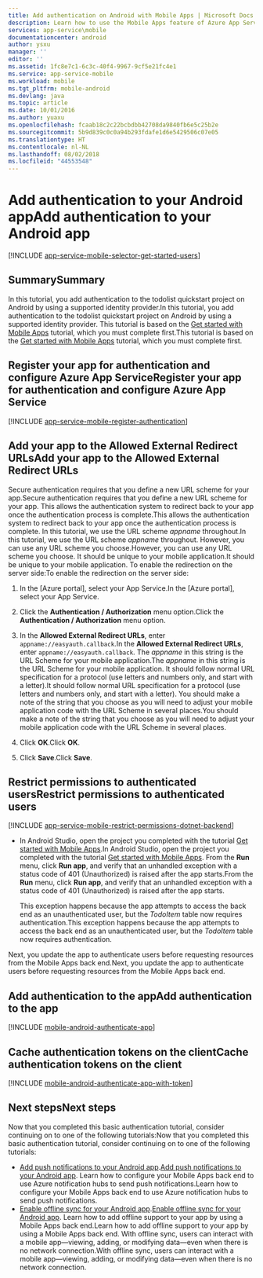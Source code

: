 ```yaml
---
title: Add authentication on Android with Mobile Apps | Microsoft Docs
description: Learn how to use the Mobile Apps feature of Azure App Service to authenticate users of your Android app through a variety of identity providers, including Google, Facebook, Twitter, and Microsoft.
services: app-service\mobile
documentationcenter: android
author: ysxu
manager: ''
editor: ''
ms.assetid: 1fc8e7c1-6c3c-40f4-9967-9cf5e21fc4e1
ms.service: app-service-mobile
ms.workload: mobile
ms.tgt_pltfrm: mobile-android
ms.devlang: java
ms.topic: article
ms.date: 10/01/2016
ms.author: yuaxu
ms.openlocfilehash: fcaab18c2c22bcbdbb42708da9840fb6e5c25b2e
ms.sourcegitcommit: 5b9d839c0c0a94b293fdafe1d6e5429506c07e05
ms.translationtype: HT
ms.contentlocale: nl-NL
ms.lasthandoff: 08/02/2018
ms.locfileid: "44553548"
---
```

# <a name="add-authentication-to-your-android-app"></a><span data-ttu-id="b10e1-103">Add authentication to your Android app</span><span class="sxs-lookup"><span data-stu-id="b10e1-103">Add authentication to your Android app</span></span>
[!INCLUDE [app-service-mobile-selector-get-started-users](../../includes/app-service-mobile-selector-get-started-users.md)]

## <a name="summary"></a><span data-ttu-id="b10e1-104">Summary</span><span class="sxs-lookup"><span data-stu-id="b10e1-104">Summary</span></span>
<span data-ttu-id="b10e1-105">In this tutorial, you add authentication to the todolist quickstart project on Android by using a supported identity provider.</span><span class="sxs-lookup"><span data-stu-id="b10e1-105">In this tutorial, you add authentication to the todolist quickstart project on Android by using a supported identity provider.</span></span> <span data-ttu-id="b10e1-106">This tutorial is based on the [Get started with Mobile Apps] tutorial, which you must complete first.</span><span class="sxs-lookup"><span data-stu-id="b10e1-106">This tutorial is based on the [Get started with Mobile Apps] tutorial, which you must complete first.</span></span>

## <a name="register"></a><span data-ttu-id="b10e1-107">Register your app for authentication and configure Azure App Service</span><span class="sxs-lookup"><span data-stu-id="b10e1-107">Register your app for authentication and configure Azure App Service</span></span>
[!INCLUDE [app-service-mobile-register-authentication](../../includes/app-service-mobile-register-authentication.md)]

## <a name="redirecturl"></a><span data-ttu-id="b10e1-108">Add your app to the Allowed External Redirect URLs</span><span class="sxs-lookup"><span data-stu-id="b10e1-108">Add your app to the Allowed External Redirect URLs</span></span>

<span data-ttu-id="b10e1-109">Secure authentication requires that you define a new URL scheme for your app.</span><span class="sxs-lookup"><span data-stu-id="b10e1-109">Secure authentication requires that you define a new URL scheme for your app.</span></span> <span data-ttu-id="b10e1-110">This allows the authentication system to redirect back to your app once the authentication process is complete.</span><span class="sxs-lookup"><span data-stu-id="b10e1-110">This allows the authentication system to redirect back to your app once the authentication process is complete.</span></span> <span data-ttu-id="b10e1-111">In this tutorial, we use the URL scheme _appname_ throughout.</span><span class="sxs-lookup"><span data-stu-id="b10e1-111">In this tutorial, we use the URL scheme _appname_ throughout.</span></span> <span data-ttu-id="b10e1-112">However, you can use any URL scheme you choose.</span><span class="sxs-lookup"><span data-stu-id="b10e1-112">However, you can use any URL scheme you choose.</span></span> <span data-ttu-id="b10e1-113">It should be unique to your mobile application.</span><span class="sxs-lookup"><span data-stu-id="b10e1-113">It should be unique to your mobile application.</span></span> <span data-ttu-id="b10e1-114">To enable the redirection on the server side:</span><span class="sxs-lookup"><span data-stu-id="b10e1-114">To enable the redirection on the server side:</span></span>

1. <span data-ttu-id="b10e1-115">In the [Azure portal], select your App Service.</span><span class="sxs-lookup"><span data-stu-id="b10e1-115">In the [Azure portal], select your App Service.</span></span>

2. <span data-ttu-id="b10e1-116">Click the **Authentication / Authorization** menu option.</span><span class="sxs-lookup"><span data-stu-id="b10e1-116">Click the **Authentication / Authorization** menu option.</span></span>

3. <span data-ttu-id="b10e1-117">In the **Allowed External Redirect URLs**, enter `appname://easyauth.callback`.</span><span class="sxs-lookup"><span data-stu-id="b10e1-117">In the **Allowed External Redirect URLs**, enter `appname://easyauth.callback`.</span></span>  <span data-ttu-id="b10e1-118">The _appname_ in this string is the URL Scheme for your mobile application.</span><span class="sxs-lookup"><span data-stu-id="b10e1-118">The _appname_ in this string is the URL Scheme for your mobile application.</span></span>  <span data-ttu-id="b10e1-119">It should follow normal URL specification for a protocol (use letters and numbers only, and start with a letter).</span><span class="sxs-lookup"><span data-stu-id="b10e1-119">It should follow normal URL specification for a protocol (use letters and numbers only, and start with a letter).</span></span>  <span data-ttu-id="b10e1-120">You should make a note of the string that you choose as you will need to adjust your mobile application code with the URL Scheme in several places.</span><span class="sxs-lookup"><span data-stu-id="b10e1-120">You should make a note of the string that you choose as you will need to adjust your mobile application code with the URL Scheme in several places.</span></span>

4. <span data-ttu-id="b10e1-121">Click **OK**.</span><span class="sxs-lookup"><span data-stu-id="b10e1-121">Click **OK**.</span></span>

5. <span data-ttu-id="b10e1-122">Click **Save**.</span><span class="sxs-lookup"><span data-stu-id="b10e1-122">Click **Save**.</span></span>

## <a name="permissions"></a><span data-ttu-id="b10e1-123">Restrict permissions to authenticated users</span><span class="sxs-lookup"><span data-stu-id="b10e1-123">Restrict permissions to authenticated users</span></span>
[!INCLUDE [app-service-mobile-restrict-permissions-dotnet-backend](../../includes/app-service-mobile-restrict-permissions-dotnet-backend.md)]

* <span data-ttu-id="b10e1-124">In Android Studio, open the project you completed with the tutorial [Get started with Mobile Apps].</span><span class="sxs-lookup"><span data-stu-id="b10e1-124">In Android Studio, open the project you completed with the tutorial [Get started with Mobile Apps].</span></span> <span data-ttu-id="b10e1-125">From the **Run** menu, click **Run app**, and verify that an unhandled exception with a status code of 401 (Unauthorized) is raised after the app starts.</span><span class="sxs-lookup"><span data-stu-id="b10e1-125">From the **Run** menu, click **Run app**, and verify that an unhandled exception with a status code of 401 (Unauthorized) is raised after the app starts.</span></span>

     <span data-ttu-id="b10e1-126">This exception happens because the app attempts to access the back end as an unauthenticated user, but the *TodoItem* table now requires authentication.</span><span class="sxs-lookup"><span data-stu-id="b10e1-126">This exception happens because the app attempts to access the back end as an unauthenticated user, but the *TodoItem* table now requires authentication.</span></span>

<span data-ttu-id="b10e1-127">Next, you update the app to authenticate users before requesting resources from the Mobile Apps back end.</span><span class="sxs-lookup"><span data-stu-id="b10e1-127">Next, you update the app to authenticate users before requesting resources from the Mobile Apps back end.</span></span> 

## <a name="add-authentication-to-the-app"></a><span data-ttu-id="b10e1-128">Add authentication to the app</span><span class="sxs-lookup"><span data-stu-id="b10e1-128">Add authentication to the app</span></span>
[!INCLUDE [mobile-android-authenticate-app](../../includes/mobile-android-authenticate-app.md)]



## <a name="cache-tokens"></a><span data-ttu-id="b10e1-129">Cache authentication tokens on the client</span><span class="sxs-lookup"><span data-stu-id="b10e1-129">Cache authentication tokens on the client</span></span>
[!INCLUDE [mobile-android-authenticate-app-with-token](../../includes/mobile-android-authenticate-app-with-token.md)]

## <a name="next-steps"></a><span data-ttu-id="b10e1-130">Next steps</span><span class="sxs-lookup"><span data-stu-id="b10e1-130">Next steps</span></span>
<span data-ttu-id="b10e1-131">Now that you completed this basic authentication tutorial, consider continuing on to one of the following tutorials:</span><span class="sxs-lookup"><span data-stu-id="b10e1-131">Now that you completed this basic authentication tutorial, consider continuing on to one of the following tutorials:</span></span>

* <span data-ttu-id="b10e1-132">[Add push notifications to your Android app](app-service-mobile-android-get-started-push.md).</span><span class="sxs-lookup"><span data-stu-id="b10e1-132">[Add push notifications to your Android app](app-service-mobile-android-get-started-push.md).</span></span>
  <span data-ttu-id="b10e1-133">Learn how to configure your Mobile Apps back end to use Azure notification hubs to send push notifications.</span><span class="sxs-lookup"><span data-stu-id="b10e1-133">Learn how to configure your Mobile Apps back end to use Azure notification hubs to send push notifications.</span></span>
* <span data-ttu-id="b10e1-134">[Enable offline sync for your Android app](app-service-mobile-android-get-started-offline-data.md).</span><span class="sxs-lookup"><span data-stu-id="b10e1-134">[Enable offline sync for your Android app](app-service-mobile-android-get-started-offline-data.md).</span></span>
  <span data-ttu-id="b10e1-135">Learn how to add offline support to your app by using a Mobile Apps back end.</span><span class="sxs-lookup"><span data-stu-id="b10e1-135">Learn how to add offline support to your app by using a Mobile Apps back end.</span></span> <span data-ttu-id="b10e1-136">With offline sync, users can interact with a mobile app&mdash;viewing, adding, or modifying data&mdash;even when there is no network connection.</span><span class="sxs-lookup"><span data-stu-id="b10e1-136">With offline sync, users can interact with a mobile app&mdash;viewing, adding, or modifying data&mdash;even when there is no network connection.</span></span>

<!-- Anchors. -->
[Register your app for authentication and configure Mobile Services]: #register
[Restrict table permissions to authenticated users]: #permissions
[Add authentication to the app]: #add-authentication
[Store authentication tokens on the client]: #cache-tokens
[Refresh expired tokens]: #refresh-tokens
[Next Steps]:#next-steps


<!-- URLs. -->
[Get started with Mobile Apps]: app-service-mobile-android-get-started.md
